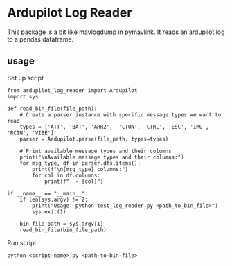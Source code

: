 # Ardupilot Log Reader

This package is a bit like mavlogdump in pymavlink. It reads an ardupilot log to a pandas dataframe.

## usage

Set up script
```
from ardupilot_log_reader import Ardupilot
import sys

def read_bin_file(file_path):
    # Create a parser instance with specific message types we want to read
    types = ['ATT', 'BAT', 'AHR2',  'CTUN', 'CTRL', 'ESC', 'IMU', 'RCIN', 'VIBE']
    parser = Ardupilot.parse(file_path, types=types)
    
    # Print available message types and their columns
    print("\nAvailable message types and their columns:")
    for msg_type, df in parser.dfs.items():
        print(f"\n{msg_type} columns:")
        for col in df.columns:
            print(f"  - {col}")

if __name__ == "__main__":
    if len(sys.argv) != 2:
        print("Usage: python test_log_reader.py <path_to_bin_file>")
        sys.exit(1)
    
    bin_file_path = sys.argv[1]
    read_bin_file(bin_file_path)
```

Run script:
```
python <script-name>.py <path-to-bin-file>
```
